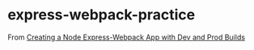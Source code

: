 # express-webpack-practice

From [Creating a Node Express-Webpack App with Dev and Prod Builds](https://medium.com/@binyamin/creating-a-node-express-webpack-app-with-dev-and-prod-builds-a4962ce51334)

